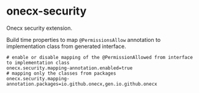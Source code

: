 # onecx-security

Onecx security extension.

Build time properties to map `@PermissionsAllow` annotation to implementation class from generated
interface.

```properties
# enable or disable mapping of the @PermissionAllowed from interface to implementation class
onecx.security.mapping-annotation.enabled=true
# mapping only the classes from packages
onecx.security.mapping-annotation.packages=io.github.onecx,gen.io.github.onecx
```